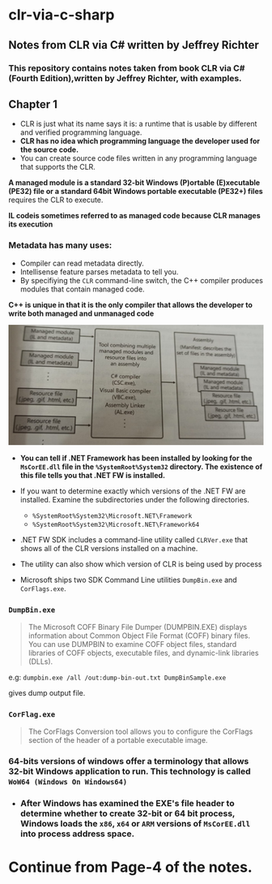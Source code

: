 # clr-via-c-sharp
## Notes from CLR via C# written by Jeffrey Richter

### This repository contains notes taken from book CLR via C#(Fourth Edition),written by Jeffrey Richter, with examples.

## Chapter 1

- CLR is just what its name says it is: a runtime that is usable by different and verified programming language.
- **CLR has no idea which programming language the developer used for the source code.**
- You can create source code files written in any programming language that supports the CLR.

**A managed module is a standard 32-bit Windows (P)ortable (E)xecutable (PE32) file or a standard 64bit Windows portable executable (PE32+) files** requires the CLR to execute.

**IL codeis sometimes referred to as managed code because CLR manages its execution**

### Metadata has many uses:
- Compiler can read metadata directly.
- Intellisense feature parses metadata to tell you.
- By specifiying the `CLR` command-line switch, the C++ compiler produces modules that contain managed code.

**C++ is unique in that it is the only compiler that allows the developer to write both managed and unmanaged code**

![Assembly](./images/assembly.jpeg)

- **You can tell if .NET Framework has been installed by looking for the `MsCorEE.dll` file in the `%SystemRoot%System32` directory. The existence of this file tells you that .NET FW is installed.** 

- If you want to determine exactly which versions of the .NET FW are installed. Examine the subdirectories under the following directories.
    - `%SystemRoot%System32\Microsoft.NET\Framework`
    - `%SystemRoot%System32\Microsoft.NET\Framework64`


- .NET FW SDK includes a command-line utility called `CLRVer.exe` that shows all of the CLR versions installed on a machine.
- The utility can also show which version of CLR is being used by process

- Microsoft ships two SDK Command Line utilities `DumpBin.exe` and `CorFlags.exe`.

### `DumpBin.exe`
> The Microsoft COFF Binary File Dumper (DUMPBIN.EXE) displays information about Common Object File Format (COFF) binary files. You can use DUMPBIN to examine COFF object files, standard libraries of COFF objects, executable files, and dynamic-link libraries (DLLs).

e.g: `dumpbin.exe /all /out:dump-bin-out.txt DumpBinSample.exe`

gives dump output file.

### `CorFlag.exe`
> The CorFlags Conversion tool allows you to configure the CorFlags section of the header of a portable executable image.

### 64-bits versions of windows offer a terminology that allows 32-bit Windows application to run. This technology is called `WoW64 (Windows On Windows64)`

- ### After Windows has examined the EXE's file header to determine whether to create 32-bit or 64 bit process, Windows loads the `x86`, `x64` or `ARM` versions of `MsCorEE.dll` into process address space.

# Continue from Page-4 of the notes.